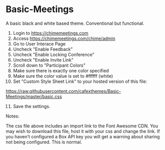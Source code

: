 # Basic-Meetings

A basic black and white based theme. Conventional but functional.

1) Login to https://chimemeetings.com
2) Access https://chimemeetings.com/chime/admin
3) Go to User Interace Page
4) Uncheck "Enable Feedback"
5) Uncheck "Enable Locking Conference"
6) Uncheck "Enable Invite Link"
7) Scroll down to "Participant Colors"
8) Make sure there is exactly one color specified 
9) Make sure the color value is set to #ffffff (white)
10) Set "Custom Style Sheet Link" to your hosted version of this file:

   https://raw.githubusercontent.com/cafexthemes/Basic-Meetings/master/basic.css

11) Save the settings. 

Notes:

The css file above includes an import link to the Font Awesome CDN. You may wish to download this file, host it with your css and change the link.
If you haven't configured a Box API key you will get a warning about sharing not being configured. This is normal.
